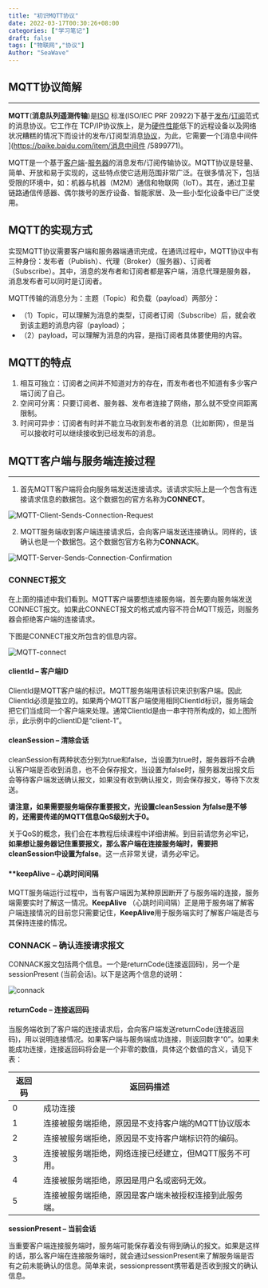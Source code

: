```yaml
---
title: "初识MQTT协议"
date: 2022-03-17T00:30:26+08:00
categories: ["学习笔记"]
draft: false
tags: ["物联网","协议"]
Author: "SeaWave"
---
```

## MQTT协议简解

------

**MQTT**(**消息队列遥测传输**)是[ISO](https://baike.baidu.com/item/ISO/10400) 标准(ISO/IEC PRF 20922)下基于[发布](https://baike.baidu.com/item/发布/33814)/[订阅](https://baike.baidu.com/item/订阅/8724574)范式的消息协议。它工作在 TCP/IP协议族上，是为[硬件性能](https://baike.baidu.com/item/硬件性能/12730200)低下的远程设备以及网络状况糟糕的情况下而设计的发布/订阅型消息[协议](https://baike.baidu.com/item/协议/670528)，为此，它需要一个[消息中间件 ](https://baike.baidu.com/item/消息中间件 /5899771)。

MQTT是一个基于[客户端](https://baike.baidu.com/item/客户端/101081)-[服务器](https://baike.baidu.com/item/服务器/100571)的消息发布/订阅传输协议。MQTT协议是轻量、简单、开放和易于实现的，这些特点使它适用范围非常广泛。在很多情况下，包括受限的环境中，如：机器与机器（M2M）通信和物联网（IoT）。其在，通过卫星链路通信传感器、偶尔拨号的医疗设备、智能家居、及一些小型化设备中已广泛使用。

## MQTT的实现方式

实现MQTT协议需要客户端和服务器端通讯完成，在通讯过程中，MQTT协议中有三种身份：发布者（Publish）、代理（Broker）（服务器）、订阅者（Subscribe）。其中，消息的发布者和订阅者都是客户端，消息代理是服务器，消息发布者可以同时是订阅者。

MQTT传输的消息分为：主题（Topic）和负载（payload）两部分：

- （1）Topic，可以理解为消息的类型，订阅者订阅（Subscribe）后，就会收到该主题的消息内容（payload）；
- （2）payload，可以理解为消息的内容，是指订阅者具体要使用的内容。

## MQTT的特点

1. 相互可独立：订阅者之间并不知道对方的存在，而发布者也不知道有多少客户端订阅了自己。
2. 空间可分离：只要订阅者、服务器、发布者连接了网络，那么就不受空间距离限制。
3. 时间可异步：订阅者有时并不能立马收到发布者的消息（比如断网），但是当可以接收时可以继续接收到已经发布的消息。

## MQTT客户端与服务端连接过程

---------

1. 首先MQTT客户端将会向服务端发送连接请求。该请求实际上是一个包含有连接请求信息的数据包。这个数据包的官方名称为**CONNECT**。

![MQTT-Client-Sends-Connection-Request](https://seawave.top/file/mqtt/MQTT-Client-Sends-Connection-Request.png)

2. MQTT服务端收到客户端连接请求后，会向客户端发送连接确认。同样的，该确认也是一个数据包。这个数据包官方名称为**CONNACK**。

![MQTT-Server-Sends-Connection-Confirmation](https://seawave.top/file/MQTT/MQTT-Server-Sends-Connection-Confirmation.png)

### CONNECT报文

在上面的描述中我们看到。MQTT客户端要想连接服务端，首先要向服务端发送CONNECT报文。如果此CONNECT报文的格式或内容不符合MQTT规范，则服务器会拒绝客户端的连接请求。

下图是CONNECT报文所包含的信息内容。

![MQTT-connect](https://seawave.top/file/MQTT/MQTT-connect.gif)

#### **clientId – 客户端ID**

ClientId是MQTT客户端的标识。MQTT服务端用该标识来识别客户端。因此ClientId必须是独立的。如果两个MQTT客户端使用相同ClientId标识，服务端会把它们当成同一个客户端来处理。通常ClientId是由一串字符所构成的，如上图所示，此示例中的clientID是“client-1”。

#### **cleanSession – 清除会话**

cleanSession有两种状态分别为true和false，当设置为true时，服务器将不会确认客户端是否收到消息，也不会保存报文，当设置为false时，服务器发出报文后会等待客户端发送确认报文，如果没有收到确认报文，则会保存报文，等待下次发送。

**请注意，如果需要服务端保存重要报文，光设置cleanSession 为false是不够的，还需要传递的MQTT信息QoS级别大于0。**

关于QoS的概念，我们会在本教程后续课程中详细讲解。到目前请您务必牢记，**如果想让服务器记住重要报文，那么客户端在连接服务端时，需要把cleanSession中设置为false**。这一点非常关键，请务必牢记。

#### **keepAlive – 心跳时间间隔

MQTT服务端运行过程中，当有客户端因为某种原因断开了与服务端的连接，服务端需要实时了解这一情况。**KeepAlive** （心跳时间间隔）正是用于服务端了解客户端连接情况的目前您只需要记住，**KeepAlive**用于服务端实时了解客户端是否与其保持连接的情况。

### CONNACK – 确认连接请求报文

CONNACK报文包括两个信息。一个是returnCode(连接返回码)，另一个是sessionPresent (当前会话)。以下是这两个信息的说明：

![connack](https://seawave.top/file/MQTT/connack.gif)

#### **returnCode – 连接返回码**

当服务端收到了客户端的连接请求后，会向客户端发送returnCode(连接返回码)，用以说明连接情况。如果客户端与服务端成功连接，则返回数字“0”。如果未能成功连接，连接返回码将会是一个非零的数值，具体这个数值的含义，请见下表：

| 返回码 | 返回码描述                                             |
| ------ | ------------------------------------------------------ |
| 0      | 成功连接                                               |
| 1      | 连接被服务端拒绝，原因是不支持客户端的MQTT协议版本     |
| 2      | 连接被服务端拒绝，原因是不支持客户端标识符的编码。     |
| 3      | 连接被服务端拒绝，网络连接已经建立，但MQTT服务不可用。 |
| 4      | 连接被服务端拒绝，原因是用户名或密码无效。             |
| 5      | 连接被服务端拒绝，原因是客户端未被授权连接到此服务端。 |

**sessionPresent – 当前会话**

当重要客户端连接服务端时，服务端可能保存着没有得到确认的报文。如果是这样的话，那么客户端在连接服务端时，就会通过sessionPresent来了解服务端是否有之前未能确认的信息。简单来说，sessionpressent携带着是否收到报文的确认信息。























